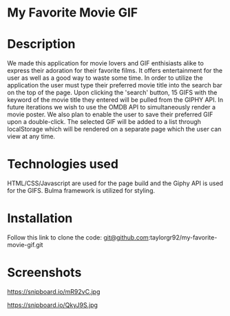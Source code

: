 # My Favorite Movie GIF


# Description

We made this application for movie lovers and GIF enthisiasts alike to express their adoration for their favorite films. It offers entertainment for the user as well as a good way to waste some time. In order to utilize the application the user must type their preferred movie title into the search bar on the top of the page. Upon clicking the 'search' button, 15 GIFS with the keyword of the movie title they entered will be pulled from the GIPHY API. In future iterations we wish to use the OMDB API to simultaneously render a movie poster. We also plan to enable the user to save their preferred GIF upon a double-click. The selected GIF will be added to a list through localStorage which will be rendered on a separate page which the user can view at any time. 

# Technologies used

HTML/CSS/Javascript are used for the page build and the Giphy API is used for the GIFS. Bulma framework is utilized for styling.

# Installation 

Follow this link to clone the code: git@github.com:taylorgr92/my-favorite-movie-gif.git

# Screenshots

https://snipboard.io/mR92vC.jpg

https://snipboard.io/QkyJ9S.jpg